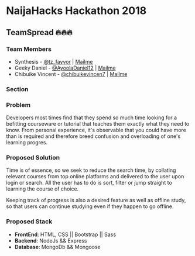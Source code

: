 # NaijaHacks Hackathon 2018

## TeamSpread 🔥🔥🔥

### Team Members

- Synthesis - [@tz_fayvor](https://twitter.com/tz_fayvor) | [Mailme](phavorsparks@gmail.com)
- Geeky Daniel - [@AyoolaDaniel12](https://twitter.com/AyoolaDaniel12) | [Mailme](Ayoolaolugbengadaniel4@gmail.com)
- Chibuike Vincent - [@chibuikevincen7](https://twitter.com/chibuikevincen7) | [Mailme](//)

### Section

### Problem

Developers most times find that they spend so much time looking for a befitting courseware or tutorial that teaches them exactly what they need to know. From personal experience, it's observable that you could have more than is required and therefore breed confusion and overloading of one's learning progres.

### Proposed Solution

Time is of essence, so we seek to reduce the search time, by collating relevant courses from top online platforms and delivered to the user upon login or search. All the user has to do is sort, filter or jump straight to learning the course of choice.

Keeping track of progress is also a desired feature as well as offline study, so that users can continue studying even if they happen to go offline.

### Proposed Stack

- __FrontEnd__: HTML, CSS || Bootstrap || Sass
- __Backend__: NodeJs && Express
- __Database__: MongoDb && Mongoose